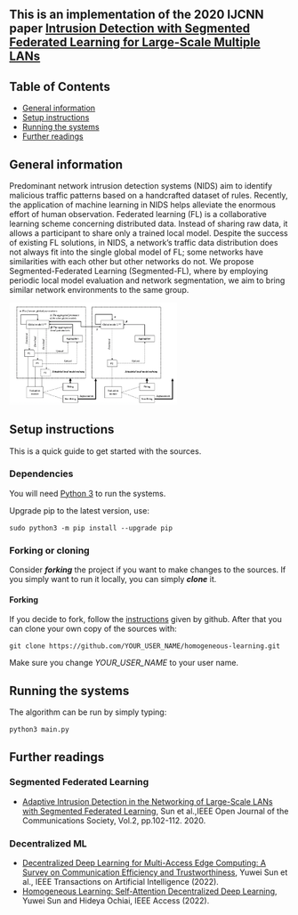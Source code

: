 ## This is an implementation of the 2020 IJCNN paper [Intrusion Detection with Segmented Federated Learning for Large-Scale Multiple LANs](https://www.researchgate.net/publication/346903921_Intrusion_Detection_with_Segmented_Federated_Learning_for_Large-Scale_Multiple_LANs)


## Table of Contents
* [General information](#general-information)
* [Setup instructions](#setup-instructions)
* [Running the systems](#running-the-systems)
* [Further readings](#further-readings)


## General information
Predominant network intrusion detection systems (NIDS) aim to identify malicious traffic patterns based on a handcrafted dataset of rules. Recently, the application of machine learning in NIDS helps alleviate the enormous effort of human observation. Federated learning (FL) is a collaborative learning scheme concerning distributed data. Instead of sharing raw data, it allows a participant to share only a trained local model. Despite the success of existing FL solutions, in NIDS, a network’s traffic data distribution does not always fit into the single global model of FL; some networks have similarities with each other but other networks do not. We propose Segmented-Federated Learning (Segmented-FL), where by employing periodic local model evaluation and network segmentation, we aim to bring similar network environments to the same group.

<img src="architecture.png" width="60%"/>


## Setup instructions
This is a quick guide to get started with the sources. 
### Dependencies 
You will need [Python 3](https://www.python.org/downloads/) to run the systems. 

Upgrade pip to the latest version, use:

    sudo python3 -m pip install --upgrade pip

### Forking or cloning
Consider ***forking*** the project if you want to make changes to the sources. If you simply want to run it locally, you can simply ***clone*** it.

#### Forking
If you decide to fork, follow the [instructions](https://help.github.com/articles/fork-a-repo) given by github. After that you can clone your own copy of the sources with:

    git clone https://github.com/YOUR_USER_NAME/homogeneous-learning.git

Make sure you change *YOUR_USER_NAME* to your user name.

## Running the systems
The algorithm can be run by simply typing:

    python3 main.py
    

## Further readings
### Segmented Federated Learning
* [	Adaptive Intrusion Detection in the Networking of Large-Scale LANs with Segmented Federated Learning](https://ieeexplore.ieee.org/stamp/stamp.jsp?tp=&arnumber=9296578), Sun et al.,IEEE Open Journal of the Communications Society, Vol.2, pp.102-112. 2020.

### Decentralized ML
* [Decentralized Deep Learning for Multi-Access Edge Computing: A Survey on Communication Efficiency and Trustworthiness](https://www.techrxiv.org/articles/preprint/Decentralized_Deep_Learning_for_Multi-Access_Edge_Computing_A_Survey_on_Communication_Efficiency_and_Trustworthiness/16691230), Yuwei Sun et al., IEEE Transactions on Artificial Intelligence (2022).  
* [Homogeneous Learning: Self-Attention Decentralized Deep Learning](https://ieeexplore.ieee.org/document/9680704), Yuwei Sun and Hideya Ochiai, IEEE Access (2022).
